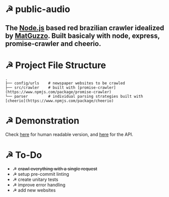 # ☭ public-audio

The [Node.js](https://nodejs.org) based red brazilian crawler idealized by [MatGuzzo](http://lattes.cnpq.br/6679644870926297).
Built basicaly with node, express, promise-crawler and cheerio.
---
# ☭ Project File Structure
    .
    ├── config/urls    # newspaper websites to be crawled
    ├── src/crawler    # built with [promise-crawler](https://www.npmjs.com/package/promise-crawler)
    └── parser         # individual parsing strategies built with [cheerio](https://www.npmjs.com/package/cheerio)

# ☭ Demonstration

Check [here](https://pa.txto.com.br) for human readable version, and [here](https://pa.txto.com.br) for
the API.

# ☭ To-Do

* ☭ ~~crawl everything with a single request~~
* ☭ setup pre-commit linting
* ☭ create unitary tests
* ☭ improve error handling
* ☭ add new websites
